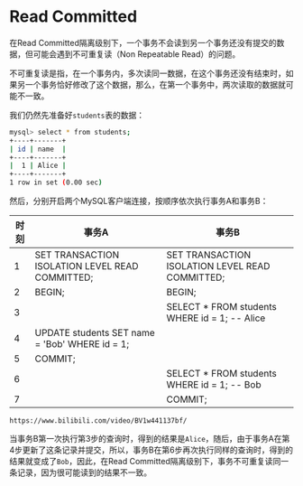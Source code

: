 # Read Committed

在Read Committed隔离级别下，一个事务不会读到另一个事务还没有提交的数据，但可能会遇到不可重复读（Non Repeatable Read）的问题。

不可重复读是指，在一个事务内，多次读同一数据，在这个事务还没有结束时，如果另一个事务恰好修改了这个数据，那么，在第一个事务中，两次读取的数据就可能不一致。

我们仍然先准备好`students`表的数据：

```bash
mysql> select * from students;
+----+-------+
| id | name  |
+----+-------+
|  1 | Alice |
+----+-------+
1 row in set (0.00 sec)
```

然后，分别开启两个MySQL客户端连接，按顺序依次执行事务A和事务B：

| 时刻 | 事务A | 事务B |
|-----|------|-------|
| 1   | SET TRANSACTION ISOLATION LEVEL READ COMMITTED; | SET TRANSACTION ISOLATION LEVEL READ COMMITTED; |
| 2   | BEGIN; | BEGIN; |
| 3   | | SELECT * FROM students WHERE id = 1; -- Alice |
| 4   | UPDATE students SET name = 'Bob' WHERE id = 1; | |
| 5   | COMMIT; | |
| 6   | | SELECT * FROM students WHERE id = 1; -- Bob |
| 7   | | COMMIT; |

```video ratio=16:9
https://www.bilibili.com/video/BV1w441137bf/
```

当事务B第一次执行第3步的查询时，得到的结果是`Alice`，随后，由于事务A在第4步更新了这条记录并提交，所以，事务B在第6步再次执行同样的查询时，得到的结果就变成了`Bob`，因此，在Read Committed隔离级别下，事务不可重复读同一条记录，因为很可能读到的结果不一致。
